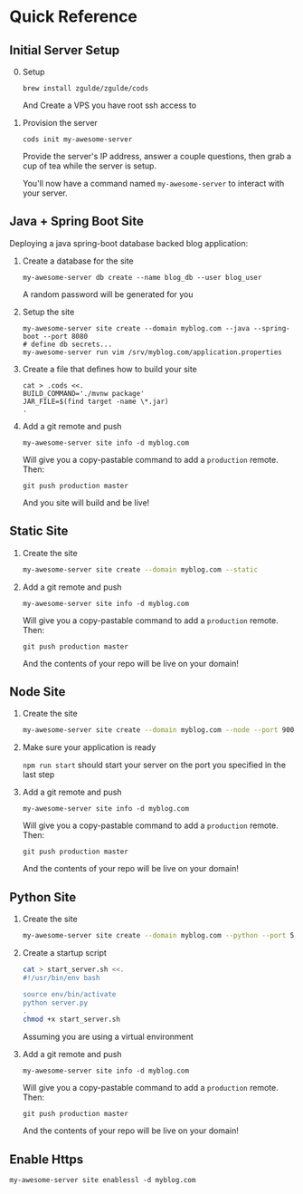 # Quick Reference

## Initial Server Setup

0. Setup

    ```
    brew install zgulde/zgulde/cods
    ```

    And Create a VPS you have root ssh access to

1. Provision the server

    ```
    cods init my-awesome-server
    ```

    Provide the server's IP address, answer a couple questions, then grab a cup
    of tea while the server is setup.

    You'll now have a command named `my-awesome-server` to interact with your
    server.

## Java + Spring Boot Site

Deploying a java spring-boot database backed blog application:

1. Create a database for the site

    ```
    my-awesome-server db create --name blog_db --user blog_user
    ```

    A random password will be generated for you

1. Setup the site

    ```
    my-awesome-server site create --domain myblog.com --java --spring-boot --port 8080
    # define db secrets...
    my-awesome-server run vim /srv/myblog.com/application.properties
    ```

1. Create a file that defines how to build your site

    ```
    cat > .cods <<.
    BUILD_COMMAND='./mvnw package'
    JAR_FILE=$(find target -name \*.jar)
    .
    ```

1. Add a git remote and push

    ```
    my-awesome-server site info -d myblog.com
    ```

    Will give you a copy-pastable command to add a `production` remote. Then:

    ```
    git push production master
    ```

    And you site will build and be live!

## Static Site

1. Create the site

    ```bash
    my-awesome-server site create --domain myblog.com --static
    ```

1. Add a git remote and push

    ```
    my-awesome-server site info -d myblog.com
    ```

    Will give you a copy-pastable command to add a `production` remote. Then:

    ```
    git push production master
    ```

    And the contents of your repo will be live on your domain!

## Node Site

1. Create the site

    ```bash
    my-awesome-server site create --domain myblog.com --node --port 9000
    ```

1. Make sure your application is ready

    `npm run start` should start your server on the port you specified in the
    last step

1. Add a git remote and push

    ```
    my-awesome-server site info -d myblog.com
    ```

    Will give you a copy-pastable command to add a `production` remote. Then:

    ```
    git push production master
    ```

    And the contents of your repo will be live on your domain!

## Python Site

1. Create the site

    ```bash
    my-awesome-server site create --domain myblog.com --python --port 5000
    ```

1. Create a startup script

    ```bash
    cat > start_server.sh <<.
    #!/usr/bin/env bash

    source env/bin/activate
    python server.py
    .
    chmod +x start_server.sh
    ```

    Assuming you are using a virtual environment

1. Add a git remote and push

    ```
    my-awesome-server site info -d myblog.com
    ```

    Will give you a copy-pastable command to add a `production` remote. Then:

    ```
    git push production master
    ```

    And the contents of your repo will be live on your domain!

## Enable Https

```
my-awesome-server site enablessl -d myblog.com
```
